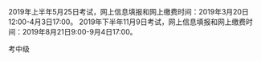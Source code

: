 2019年上半年5月25日考试，网上信息填报和网上缴费时间：2019年3月20日12:00-4月3日17:00。
2019年下半年11月9日考试，网上信息填报和网上缴费时间：2019年8月21日9:00-9月4日17:00。

考中级